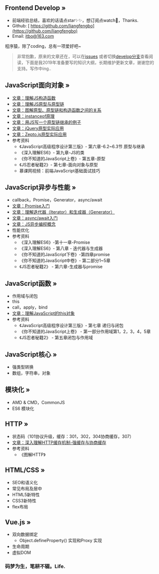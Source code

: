 ## Frontend Develop »

- 前端经验总结，喜欢的话请点star✨✨，想订阅点watch🎉，Thanks.
- Github: [ https://github.com/liangfengbo](https://github.com/liangfengbo)
- Email: itbo@163.com

程序猿，除了coding，总有一项爱好吧~

> 非常抱歉，原来的文章还在，可以在[issues](https://github.com/liangfengbo/frontend-develop/issues?q=is%3Aissue+is%3Aclosed) 或者切换[develop分支](https://github.com/liangfengbo/frontend-develop/tree/develop)查看阅读，下面是我2019年准备要写的知识大纲，长期维护更新文章，谢谢您的支持。写作中ing..

## JavaScript面向对象 »
- [文章：理解JS构造函数](https://github.com/liangfengbo/frontend-develop/issues/45)
- [文章：理解JS原型与原型链](https://github.com/liangfengbo/frontend-develop/issues/46)
- [文章：图解原型、原型链和构造函数之间的关系 ](https://github.com/liangfengbo/frontend-develop/issues/47)
- [文章：instanceof原理](https://github.com/liangfengbo/frontend-develop/issues/48)
- [文章：用JS写一个原型链继承的例子](https://github.com/liangfengbo/frontend-develop/issues/49)
- [文章：jQuery原型实际应用](https://github.com/liangfengbo/frontend-develop/issues/50)
- [文章：Zepto.js原型实际应用](https://github.com/liangfengbo/frontend-develop/issues/51)
- 参考资料
    - 《JavaScript高级程序设计第三版》- 第六章-6.2~6.3节 原型与继承
    - 《深入理解ES6》- 第九章-JS的类
    - 《你不知道的JavaScript上卷》- 第五章-原型
    - 《JS忍者秘籍2》- 第七章-面向对象与原型
    - 慕课网视频：前端JavaScript基础面试技巧

## JavaScript异步与性能 »
- callback，Promise，Generator，async/await
- [文章：Promise入门](https://github.com/liangfengbo/frontend-develop/issues/40)
- [文章：理解迭代器（Iterator）和生成器（Generator）](https://github.com/liangfengbo/frontend-develop/issues/41)
- [文章：async/await入门](https://github.com/liangfengbo/frontend-develop/issues/42)
- [文章：JS异步编程概念](https://github.com/liangfengbo/frontend-develop/issues/44) 
- 性能优化
- 参考资料
    - 《深入理解ES6》-第十一章-Promise
    - 《深入理解ES6》- 第八章 - 迭代器与生成器
    - 《你不知道的JavaScript下卷》-第四章promise
    - 《你不知道的JavaScript中卷》- 第二部分1~5章
    - 《JS忍者秘籍2》 - 第六章-生成器与promise


## JavaScript函数 »
- 作用域与闭包
- this
- call，apply，bind
- [文章：理解JavaScript的this对象](https://github.com/liangfengbo/frontend-develop/issues/43)
- 参考资料
    - 《JavaScript高级程序设计第三版》- 第七章 递归与闭包
    - 《你不知道的JavaScript上卷》 - 第一部分作用域第1，2，3，4，5章
    - 《JS忍者秘籍2》 - 第五章闭包与作用域
## JavaScript核心 »
- 强类型转换
- 数组，字符串，对象

## 模块化 »
- AMD & CMD，CommonJS
- ES6 模块化

## HTTP »
- 状态码（101协议升级，缓存：301，302，304协商缓存，307）
- [文章：深入理解HTTP缓存机制-强缓存与协商缓存](https://github.com/liangfengbo/frontend-develop/issues/39)
- 参考资料
    - 《图解HTTP》 

## HTML/CSS »
- SEO和语义化
- 常见布局及居中
- HTML5新特性
- CSS3新特性
- flex布局

## Vue.js »
- 双向数据绑定
    - Object.defineProperty() 实现和Proxy 实现
- 生命周期
- 虚拟DOM
    
### 码梦为生，笔耕不辍。Life.
